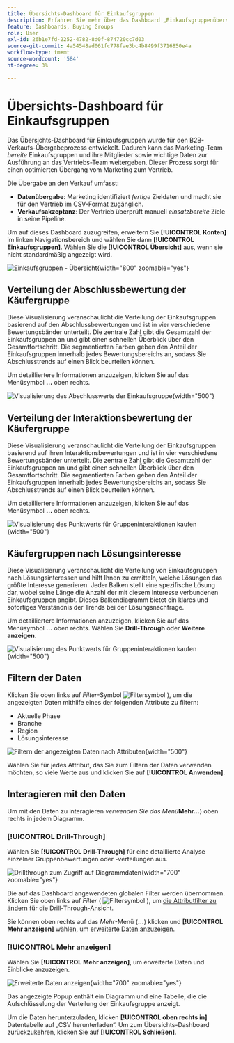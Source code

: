 ```yaml
---
title: Übersichts-Dashboard für Einkaufsgruppen
description: Erfahren Sie mehr über das Dashboard „Einkaufsgruppenübersicht“ und darüber, wie es die Übergabe an das Marketing-Team durch den Verkauf ermöglicht.
feature: Dashboards, Buying Groups
role: User
exl-id: 26b1e7fd-2252-4782-8d0f-874720cc7d03
source-git-commit: 4a54548ad061fc778fae3bc4b8499f3716850e4a
workflow-type: tm+mt
source-wordcount: '584'
ht-degree: 3%

---
```


# Übersichts-Dashboard für Einkaufsgruppen

Das Übersichts-Dashboard für Einkaufsgruppen wurde für den B2B-Verkaufs-Übergabeprozess entwickelt. Dadurch kann das Marketing-Team _bereite_ Einkaufsgruppen und ihre Mitglieder sowie wichtige Daten zur Ausführung an das Vertriebs-Team weitergeben. Dieser Prozess sorgt für einen optimierten Übergang vom Marketing zum Vertrieb.

Die Übergabe an den Verkauf umfasst:

* **Datenübergabe**: Marketing identifiziert _fertige_ Zieldaten und macht sie für den Vertrieb im CSV-Format zugänglich. 
* **Verkaufsakzeptanz**: Der Vertrieb überprüft manuell _einsatzbereite_ Ziele in seine Pipeline.

Um auf dieses Dashboard zuzugreifen, erweitern Sie **[!UICONTROL Konten]** im linken Navigationsbereich und wählen Sie dann **[!UICONTROL Einkaufsgruppen]**. Wählen Sie die **[!UICONTROL Übersicht]** aus, wenn sie nicht standardmäßig angezeigt wird.

![Einkaufsgruppen - Übersicht](./assets/buying-groups-overview.png){width="800" zoomable="yes"}
<!--
## Buying Group Status

Gain insights into your buying groups' progression with the Buying Group Status view. This visualization showcases the distribution of your buying groups categorized by their most recent status update within a specified time frame.

![Buying Groups overview](./assets/buying-groups-overview.png){width="800" zoomable="yes"}

**[!UICONTROL Status]** (y-axis): Track the journey of buying groups through various stages.
**[!UICONTROL Number of Buying Groups]** (x-axis): Quantify the number of buying groups at each status, providing a clear metric of your funnel's health and activity.

To generate a shareable PDF of your current view, click **[!UICONTROL Export]** at the top-right corner of the page. -->

## Verteilung der Abschlussbewertung der Käufergruppe

Diese Visualisierung veranschaulicht die Verteilung der Einkaufsgruppen basierend auf den Abschlussbewertungen und ist in vier verschiedene Bewertungsbänder unterteilt. Die zentrale Zahl gibt die Gesamtzahl der Einkaufsgruppen an und gibt einen schnellen Überblick über den Gesamtfortschritt. Die segmentierten Farben geben den Anteil der Einkaufsgruppen innerhalb jedes Bewertungsbereichs an, sodass Sie Abschlusstrends auf einen Blick beurteilen können.

Um detailliertere Informationen anzuzeigen, klicken Sie auf das Menüsymbol **…** oben rechts.

![Visualisierung des Abschlusswerts der Einkaufsgruppe](./assets/buying-group-completion-score-chart.png){width="500"}

## Verteilung der Interaktionsbewertung der Käufergruppe

Diese Visualisierung veranschaulicht die Verteilung der Einkaufsgruppen basierend auf ihren Interaktionsbewertungen und ist in vier verschiedene Bewertungsbänder unterteilt. Die zentrale Zahl gibt die Gesamtzahl der Einkaufsgruppen an und gibt einen schnellen Überblick über den Gesamtfortschritt. Die segmentierten Farben geben den Anteil der Einkaufsgruppen innerhalb jedes Bewertungsbereichs an, sodass Sie Abschlusstrends auf einen Blick beurteilen können.

Um detailliertere Informationen anzuzeigen, klicken Sie auf das Menüsymbol **…** oben rechts.

![Visualisierung des Punktwerts für Gruppeninteraktionen kaufen](./assets/buying-group-completion-score-chart.png){width="500"}

## Käufergruppen nach Lösungsinteresse

Diese Visualisierung veranschaulicht die Verteilung von Einkaufsgruppen nach Lösungsinteressen und hilft Ihnen zu ermitteln, welche Lösungen das größte Interesse generieren. Jeder Balken stellt eine spezifische Lösung dar, wobei seine Länge die Anzahl der mit diesem Interesse verbundenen Einkaufsgruppen angibt. Dieses Balkendiagramm bietet ein klares und sofortiges Verständnis der Trends bei der Lösungsnachfrage.

Um detailliertere Informationen anzuzeigen, klicken Sie auf das Menüsymbol **…** oben rechts. Wählen Sie **Drill-Through** oder **Weitere anzeigen**.

![Visualisierung des Punktwerts für Gruppeninteraktionen kaufen](./assets/buying-group-by-solution-interest-chart.png){width="500"}

## Filtern der Daten

Klicken Sie oben links auf _Filter_-Symbol ![Filtersymbol](../assets/do-not-localize/icon-filter.svg) ), um die angezeigten Daten mithilfe eines der folgenden Attribute zu filtern:

* Aktuelle Phase
* Branche
* Region
* Lösungsinteresse

![Filtern der angezeigten Daten nach Attributen](./assets/buying-group-overview-filters.png){width="500"}

Wählen Sie für jedes Attribut, das Sie zum Filtern der Daten verwenden möchten, so viele Werte aus und klicken Sie auf **[!UICONTROL Anwenden]**.

## Interagieren mit den Daten

Um mit den Daten zu interagieren _verwenden Sie das Menü_**Mehr…**) oben rechts in jedem Diagramm.

### [!UICONTROL Drill-Through]

Wählen Sie **[!UICONTROL Drill-Through]** für eine detaillierte Analyse einzelner Gruppenbewertungen oder -verteilungen aus.

![Drillthrough zum Zugriff auf Diagrammdaten](./assets/buying-group-completion-score-drill-through-view.png){width="700" zoomable="yes"}

Die auf das Dashboard angewendeten globalen Filter werden übernommen. Klicken Sie oben links auf _Filter_ ( ![Filtersymbol](../assets/do-not-localize/icon-filter.svg) ), um [die Attributfilter zu ändern](#filter-the-data) für die Drill-Through-Ansicht.

Sie können oben rechts auf das _Mehr_-Menü (**…**) klicken und **[!UICONTROL Mehr anzeigen]** wählen, um [erweiterte Daten anzuzeigen](#view-more).

### [!UICONTROL Mehr anzeigen]

Wählen Sie **[!UICONTROL Mehr anzeigen]**, um erweiterte Daten und Einblicke anzuzeigen.

![Erweiterte Daten anzeigen](./assets/buying-group-engagement-score-view-more.png){width="700" zoomable="yes"}

Das angezeigte Popup enthält ein Diagramm und eine Tabelle, die die Aufschlüsselung der Verteilung der Einkaufsgruppe anzeigt.

Um die Daten herunterzuladen, klicken **[!UICONTROL oben rechts in]** Datentabelle auf „CSV herunterladen“. Um zum Übersichts-Dashboard zurückzukehren, klicken Sie auf **[!UICONTROL Schließen]**.

